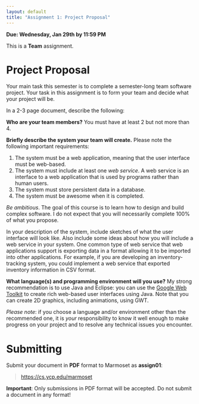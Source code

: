 ```yaml
---
layout: default
title: "Assignment 1: Project Proposal"
---
```


**Due: Wednesday, Jan 29th by 11:59 PM**

This is a **Team** assignment.

Project Proposal
================

Your main task this semester is to complete a semester-long team software project. Your task in this assignment is to form your team and decide what your project will be.

In a 2-3 page document, describe the following:

**Who are your team members?** You must have at least 2 but not more than 4.

**Briefly describe the system your team will create.** Please note the following important requirements:

1.  The system must be a web application, meaning that the user interface must be web-based.
2.  The system must include at least one *web service*. A web service is an interface to a web application that is used by programs rather than human users.
3.  The system must store persistent data in a database.
4.  The system must be awesome when it is completed.

*Be ambitious*. The goal of this course is to learn how to design and build complex software. I do not expect that you will necessarily complete 100% of what you propose.

In your description of the system, include sketches of what the user interface will look like. Also include some ideas about how you will include a web service in your system. One common type of web service that web applications support is exporting data in a format allowing it to be imported into other applications. For example, if you are developing an inventory-tracking system, you could implement a web service that exported inventory information in CSV format.

**What language(s) and programming environment will you use?** My strong recommendation is to use Java and Eclipse: you can use the [Google Web Toolkit](https://developers.google.com/web-toolkit/) to create rich web-based user interfaces using Java. Note that you can create 2D graphics, including animations, using GWT.

*Please note*: if you choose a language and/or environment other than the recommended one, it is *your* responsibility to know it well enough to make progress on your project and to resolve any technical issues you encounter.

Submitting
==========

Submit your document in **PDF** format to Marmoset as **assign01**:

> <https://cs.ycp.edu/marmoset>

<div class="callout">
<b>Important</b>: Only submissions in PDF format will be accepted.
Do not submit a document in any format!
</div>
